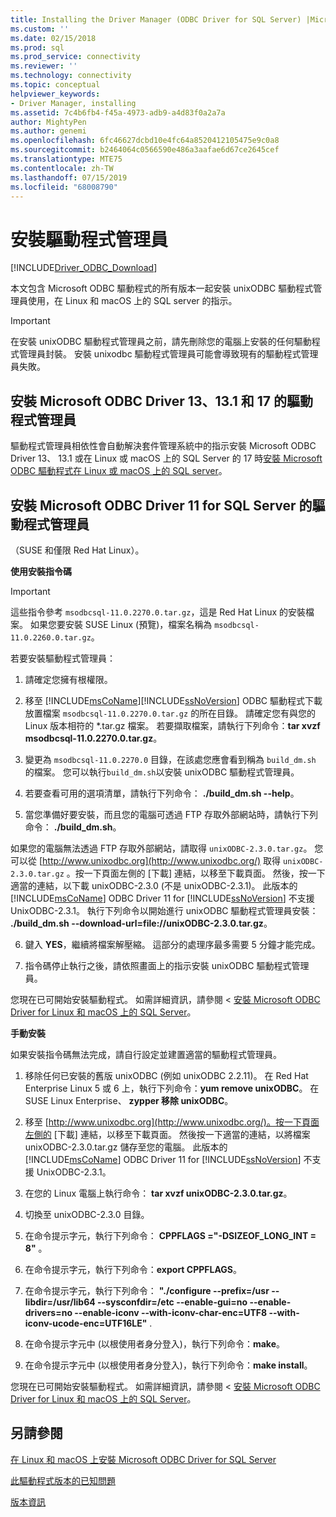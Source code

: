 ```yaml
---
title: Installing the Driver Manager (ODBC Driver for SQL Server) |Microsoft Docs
ms.custom: ''
ms.date: 02/15/2018
ms.prod: sql
ms.prod_service: connectivity
ms.reviewer: ''
ms.technology: connectivity
ms.topic: conceptual
helpviewer_keywords:
- Driver Manager, installing
ms.assetid: 7c4b6fb4-f45a-4973-adb9-a4d83f0a2a7a
author: MightyPen
ms.author: genemi
ms.openlocfilehash: 6fc46627dcbd10e4fc64a8520412105475e9c0a8
ms.sourcegitcommit: b2464064c0566590e486a3aafae6d67ce2645cef
ms.translationtype: MTE75
ms.contentlocale: zh-TW
ms.lasthandoff: 07/15/2019
ms.locfileid: "68008790"
---
```

# <a name="installing-the-driver-manager"></a>安裝驅動程式管理員
[!INCLUDE[Driver_ODBC_Download](../../../includes/driver_odbc_download.md)]

本文包含 Microsoft ODBC 驅動程式的所有版本一起安裝 unixODBC 驅動程式管理員使用，在 Linux 和 macOS 上的 SQL server 的指示。  

> [!IMPORTANT]  
> 在安裝 unixODBC 驅動程式管理員之前，請先刪除您的電腦上安裝的任何驅動程式管理員封裝。 安裝 unixodbc 驅動程式管理員可能會導致現有的驅動程式管理員失敗。  

## <a name="installing-the-driver-manager-for-microsoft-odbc-driver-13-131-and-17"></a>安裝 Microsoft ODBC Driver 13、13.1 和 17 的驅動程式管理員
驅動程式管理員相依性會自動解決套件管理系統中的指示安裝 Microsoft ODBC Driver 13、 13.1 或在 Linux 或 macOS 上的 SQL Server 的 17 時[安裝 Microsoft ODBC 驅動程式在 Linux 或 macOS 上的 SQL server](../../../connect/odbc/linux-mac/installing-the-microsoft-odbc-driver-for-sql-server.md)。 

## <a name="installing-the-driver-manager-for-microsoft-odbc-driver-11-for-sql-server"></a>安裝 Microsoft ODBC Driver 11 for SQL Server 的驅動程式管理員  

（SUSE 和僅限 Red Hat Linux）。

**使用安裝指令碼**  
  
> [!IMPORTANT]  
> 這些指令參考 `msodbcsql-11.0.2270.0.tar.gz`，這是 Red Hat Linux 的安裝檔案。 如果您要安裝 SUSE Linux (預覽)，檔案名稱為 `msodbcsql-11.0.2260.0.tar.gz`。  

若要安裝驅動程式管理員：  
  
1.  請確定您擁有根權限。  
  
2.  移至 [!INCLUDE[msCoName](../../../includes/msconame_md.md)][!INCLUDE[ssNoVersion](../../../includes/ssnoversion-md.md)] ODBC 驅動程式下載放置檔案 `msodbcsql-11.0.2270.0.tar.gz` 的所在目錄。 請確定您有與您的 Linux 版本相符的 \*.tar.gz 檔案。 若要擷取檔案，請執行下列命令：**tar xvzf msodbcsql-11.0.2270.0.tar.gz**。  

3.  變更為 `msodbcsql-11.0.2270.0` 目錄，在該處您應會看到稱為 `build_dm.sh` 的檔案。 您可以執行`build_dm.sh`以安裝 unixODBC 驅動程式管理員。

4.  若要查看可用的選項清單，請執行下列命令： **./build_dm.sh --help**。  
  
5.  當您準備好要安裝，而且您的電腦可透過 FTP 存取外部網站時，請執行下列命令： **./build_dm.sh**。

如果您的電腦無法透過 FTP 存取外部網站，請取得 `unixODBC-2.3.0.tar.gz`。 您可以從 [http://www.unixodbc.org](http://www.unixodbc.org/) 取得 `unixODBC-2.3.0.tar.gz` 。按一下頁面左側的 [下載]  連結，以移至下載頁面。 然後，按一下適當的連結，以下載 unixODBC-2.3.0 (不是 unixODBC-2.3.1)。 此版本的 [!INCLUDE[msCoName](../../../includes/msconame_md.md)] ODBC Driver 11 for [!INCLUDE[ssNoVersion](../../../includes/ssnoversion-md.md)] 不支援 UnixODBC-2.3.1。 執行下列命令以開始進行 unixODBC 驅動程式管理員安裝： **./build_dm.sh --download-url=file://unixODBC-2.3.0.tar.gz**。  

6.  鍵入 **YES**，繼續將檔案解壓縮。 這部分的處理序最多需要 5 分鐘才能完成。  

7.  指令碼停止執行之後，請依照畫面上的指示安裝 unixODBC 驅動程式管理員。

您現在已可開始安裝驅動程式。 如需詳細資訊，請參閱 <<c0> [ 安裝 Microsoft ODBC Driver for Linux 和 macOS 上的 SQL Server](../../../connect/odbc/linux-mac/installing-the-microsoft-odbc-driver-for-sql-server.md)。  

**手動安裝**

如果安裝指令碼無法完成，請自行設定並建置適當的驅動程式管理員。

1.  移除任何已安裝的舊版 unixODBC (例如 unixODBC 2.2.11)。 在 Red Hat Enterprise Linux 5 或 6 上，執行下列命令：**yum remove unixODBC**。 在 SUSE Linux Enterprise、 **zypper 移除 unixODBC**。  
  
2.  移至 [http://www.unixodbc.org](http://www.unixodbc.org/)。按一下頁面左側的 [下載]  連結，以移至下載頁面。 然後按一下適當的連結，以將檔案 unixODBC-2.3.0.tar.gz 儲存至您的電腦。 此版本的 [!INCLUDE[msCoName](../../../includes/msconame_md.md)] ODBC Driver 11 for [!INCLUDE[ssNoVersion](../../../includes/ssnoversion-md.md)] 不支援 UnixODBC-2.3.1。  
  
3.  在您的 Linux 電腦上執行命令： **tar xvzf unixODBC-2.3.0.tar.gz**。  
  
4.  切換至 unixODBC-2.3.0 目錄。  
  
5.  在命令提示字元，執行下列命令： **CPPFLAGS ="-DSIZEOF_LONG_INT = 8"** 。  
  
6.  在命令提示字元，執行下列命令：**export CPPFLAGS**。  
  
7.  在命令提示字元，執行下列命令： **"./configure --prefix=/usr --libdir=/usr/lib64 --sysconfdir=/etc --enable-gui=no --enable-drivers=no --enable-iconv --with-iconv-char-enc=UTF8 --with-iconv-ucode-enc=UTF16LE"** .  
  
8.  在命令提示字元中 (以根使用者身分登入)，執行下列命令：**make**。  
  
9. 在命令提示字元中 (以根使用者身分登入)，執行下列命令：**make install**。  

您現在已可開始安裝驅動程式。 如需詳細資訊，請參閱 <<c0> [ 安裝 Microsoft ODBC Driver for Linux 和 macOS 上的 SQL Server](../../../connect/odbc/linux-mac/installing-the-microsoft-odbc-driver-for-sql-server.md)。  
  
## <a name="see-also"></a>另請參閱
[在 Linux 和 macOS 上安裝 Microsoft ODBC Driver for SQL Server](../../../connect/odbc/linux-mac/installing-the-microsoft-odbc-driver-for-sql-server.md)

[此驅動程式版本的已知問題](../../../connect/odbc/linux-mac/known-issues-in-this-version-of-the-driver.md)

[版本資訊](../../../connect/odbc/linux-mac/release-notes-odbc-sql-server-linux-mac.md)
